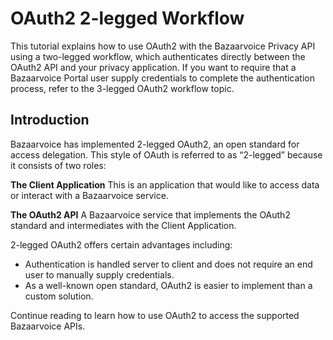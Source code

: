 # OAuth2 2-legged Workflow

This tutorial explains how to use OAuth2 with the Bazaarvoice Privacy API using a two-legged workflow, which authenticates directly between the OAuth2 API and your privacy application. If you want to require that a Bazaarvoice Portal user supply credentials to complete the authentication process, refer to the 3-legged OAuth2 workflow topic.

## Introduction

Bazaarvoice has implemented 2-legged OAuth2, an open standard for access delegation. This style of OAuth is referred to as “2-legged” because it consists of two roles:

**The Client Application**
This is an application that would like to access data or interact with a Bazaarvoice service.

**The OAuth2 API**
A Bazaarvoice service that implements the OAuth2 standard and intermediates with the Client Application.

2-legged OAuth2 offers certain advantages including:

- Authentication is handled server to client and does not require an end user to manually supply credentials.
- As a well-known open standard, OAuth2 is easier to implement than a custom solution.

Continue reading to learn how to use OAuth2 to access the supported Bazaarvoice APIs.